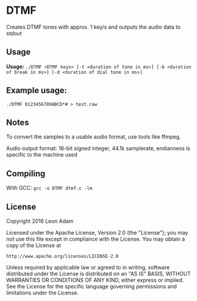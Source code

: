 DTMF
======
Creates DTMF tones with approx. 1 key/s and
outputs the audio data to stdout


Usage
---------------------------------------
**Usage:** `./DTMF <DTMF keys> [-t <duration of tone in ms>] [-b <duration of break in ms>] [-d <duration of dial tone in ms>]`

Example usage:
---------------------------------------
`./DTMF 0123456789ABCD*# > test.raw`

Notes
---------------------------------------
To convert the samples to a usable audio format, use
tools like ffmpeg.

Audio output format: 16-bit signed integer, 44.1k samplerate, endianness is specific to the machine used

Compiling
---------------------------------------
With GCC: `gcc -o DTMF dtmf.c -lm`

License
---------------------------------------
Copyright 2016 Leon Adam

Licensed under the Apache License, Version 2.0 (the "License");
you may not use this file except in compliance with the License.
You may obtain a copy of the License at

    http://www.apache.org/licenses/LICENSE-2.0

Unless required by applicable law or agreed to in writing, software
distributed under the License is distributed on an "AS IS" BASIS,
WITHOUT WARRANTIES OR CONDITIONS OF ANY KIND, either express or implied.
See the License for the specific language governing permissions and
limitations under the License.
